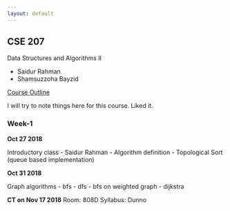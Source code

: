 ```yaml
---
layout: default
---
```


## CSE 207

Data Structures and Algorithms II
- Saidur Rahman
- Shamsuzzoha Bayzid

[Course Outline](./outline.jpg)

I will try to note things here for this course. Liked it.

### Week-1

__Oct 27 2018__

Introductory class - Saidur Rahman - Algorithm definition - Topological Sort (queue based implementation)

__Oct 31 2018__

Graph algorithms - bfs - dfs - bfs on weighted graph - dijkstra

__CT on Nov 17 2018__
Room: 808D Syllabus: Dunno
